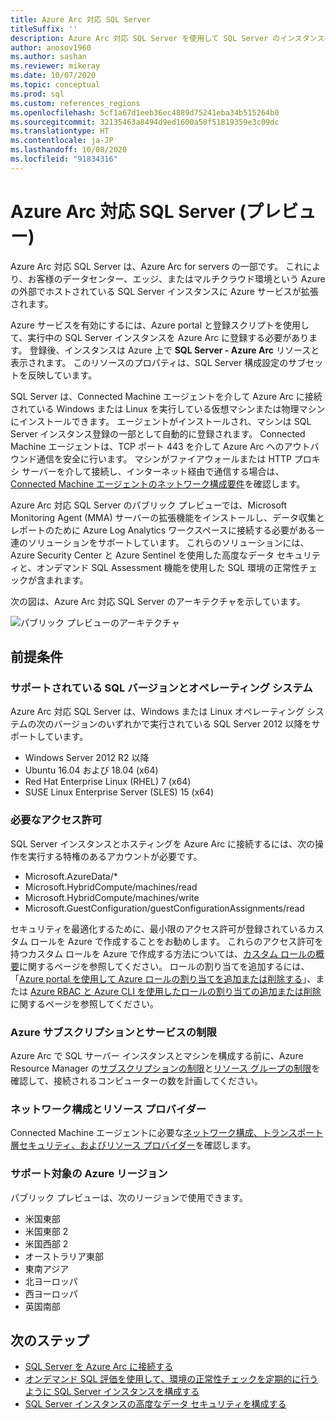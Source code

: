 ```yaml
---
title: Azure Arc 対応 SQL Server
titleSuffix: ''
description: Azure Arc 対応 SQL Server を使用して SQL Server のインスタンスを管理する
author: anosov1960
ms.author: sashan
ms.reviewer: mikeray
ms.date: 10/07/2020
ms.topic: conceptual
ms.prod: sql
ms.custom: references_regions
ms.openlocfilehash: 5cf1a67d1eeb36ec4889d75241eba34b515264b0
ms.sourcegitcommit: 32135463a8494d9ed1600a58f51819359e3c09dc
ms.translationtype: HT
ms.contentlocale: ja-JP
ms.lasthandoff: 10/08/2020
ms.locfileid: "91834316"
---
```

# <a name="azure-arc-enabled-sql-server-preview"></a>Azure Arc 対応 SQL Server (プレビュー)

Azure Arc 対応 SQL Server は、Azure Arc for servers の一部です。 これにより、お客様のデータセンター、エッジ、またはマルチクラウド環境という Azure の外部でホストされている SQL Server インスタンスに Azure サービスが拡張されます。

Azure サービスを有効にするには、Azure portal と登録スクリプトを使用して、実行中の SQL Server インスタンスを Azure Arc に登録する必要があります。 登録後、インスタンスは Azure 上で __SQL Server - Azure Arc__ リソースと表示されます。 このリソースのプロパティは、SQL Server 構成設定のサブセットを反映しています。

SQL Server は、Connected Machine エージェントを介して Azure Arc に接続されている Windows または Linux を実行している仮想マシンまたは物理マシンにインストールできます。 エージェントがインストールされ、マシンは SQL Server インスタンス登録の一部として自動的に登録されます。 Connected Machine エージェントは、TCP ポート 443 を介して Azure Arc へのアウトバウンド通信を安全に行います。 マシンがファイアウォールまたは HTTP プロキシ サーバーを介して接続し、インターネット経由で通信する場合は、[Connected Machine エージェントのネットワーク構成要件](/azure/azure-arc/servers/agent-overview#prerequisites)を確認します。

Azure Arc 対応 SQL Server のパブリック プレビューでは、Microsoft Monitoring Agent (MMA) サーバーの拡張機能をインストールし、データ収集とレポートのために Azure Log Analytics ワークスペースに接続する必要がある一連のソリューションをサポートしています。 これらのソリューションには、Azure Security Center と Azure Sentinel を使用した高度なデータ セキュリティと、オンデマンド SQL Assessment 機能を使用した SQL 環境の正常性チェックが含まれます。

次の図は、Azure Arc 対応 SQL Server のアーキテクチャを示しています。

![パブリック プレビューのアーキテクチャ](media/overview/pubic-preview-architecture.png)

## <a name="prerequisites"></a>前提条件

### <a name="supported-sql-versions-and-operating-systems"></a>サポートされている SQL バージョンとオペレーティング システム

Azure Arc 対応 SQL Server は、Windows または Linux オペレーティング システムの次のバージョンのいずれかで実行されている SQL Server 2012 以降をサポートしています。

- Windows Server 2012 R2 以降
- Ubuntu 16.04 および 18.04 (x64)
- Red Hat Enterprise Linux (RHEL) 7 (x64) 
- SUSE Linux Enterprise Server (SLES) 15 (x64)

### <a name="required-permissions"></a>必要なアクセス許可

SQL Server インスタンスとホスティングを Azure Arc に接続するには、次の操作を実行する特権のあるアカウントが必要です。
   * Microsoft.AzureData/*
   * Microsoft.HybridCompute/machines/read
   * Microsoft.HybridCompute/machines/write
   * Microsoft.GuestConfiguration/guestConfigurationAssignments/read

セキュリティを最適化するために、最小限のアクセス許可が登録されているカスタム ロールを Azure で作成することをお勧めします。 これらのアクセス許可を持つカスタム ロールを Azure で作成する方法については、[カスタム ロールの概要](https://docs.microsoft.com/azure/active-directory/users-groups-roles/roles-custom-overview)に関するページを参照してください。 ロールの割り当てを追加するには、「[Azure portal を使用して Azure ロールの割り当てを追加または削除する](https://docs.microsoft.com/azure/role-based-access-control/role-assignments-portal)」、または [Azure RBAC と Azure CLI を使用したロールの割り当ての追加または削除](https://docs.microsoft.com/azure/role-based-access-control/role-assignments-cli)に関するページを参照してください。

### <a name="azure-subscription-and-service-limits"></a>Azure サブスクリプションとサービスの制限

Azure Arc で SQL サーバー インスタンスとマシンを構成する前に、Azure Resource Manager の[サブスクリプションの制限](/azure/azure-resource-manager/management/azure-subscription-service-limits#subscription-limits)と[リソース グループの制限](/azure/azure-resource-manager/management/azure-subscription-service-limits#resource-group-limits)を確認して、接続されるコンピューターの数を計画してください。

### <a name="networking-configuration-and-resource-providers"></a>ネットワーク構成とリソース プロバイダー

Connected Machine エージェントに必要な[ネットワーク構成、トランスポート層セキュリティ、およびリソース プロバイダー](/azure/azure-arc/servers/agent-overview#prerequisites)を確認します。

### <a name="supported-azure-regions"></a>サポート対象の Azure リージョン

パブリック プレビューは、次のリージョンで使用できます。
- 米国東部
- 米国東部 2
- 米国西部 2
- オーストラリア東部
- 東南アジア
- 北ヨーロッパ
- 西ヨーロッパ
- 英国南部

## <a name="next-steps"></a>次のステップ

- [SQL Server を Azure Arc に接続する](connect.md)
- [オンデマンド SQL 評価を使用して、環境の正常性チェックを定期的に行うように SQL Server インスタンスを構成する](assess.md)
- [SQL Server インスタンスの高度なデータ セキュリティを構成する](configure-advanced-data-security.md)
